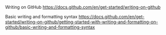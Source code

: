 Writing on GitHub
https://docs.github.com/en/get-started/writing-on-github

Basic writing and formatting syntax
https://docs.github.com/en/get-started/writing-on-github/getting-started-with-writing-and-formatting-on-github/basic-writing-and-formatting-syntax
